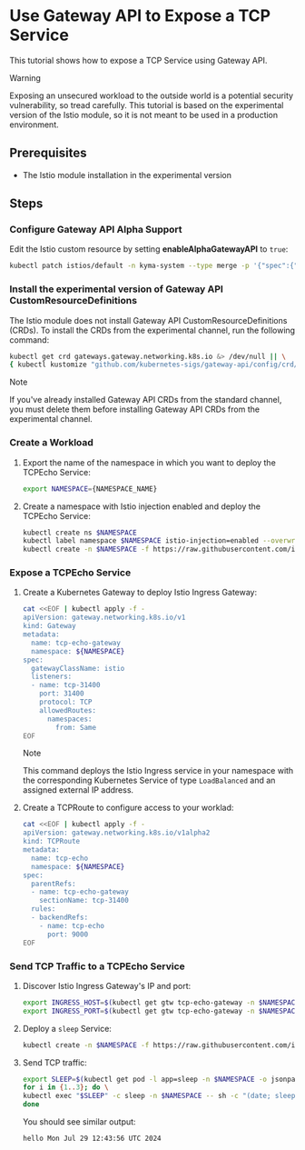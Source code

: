 # Use Gateway API to Expose a TCP Service

This tutorial shows how to expose a TCP Service using Gateway API.

> [!WARNING]
> Exposing an unsecured workload to the outside world is a potential security vulnerability, so tread carefully. This tutorial is based on the experimental version of the Istio module, so it is not meant to be used in a production environment.

## Prerequisites

* The Istio module installation in the experimental version

## Steps

### Configure Gateway API Alpha Support

Edit the Istio custom resource by setting **enableAlphaGatewayAPI** to `true`:

```bash
kubectl patch istios/default -n kyma-system --type merge -p '{"spec":{"experimental":{"pilot": {"enableAlphaGatewayAPI": true}}}}'
```

### Install the experimental version of Gateway API CustomResourceDefinitions

The Istio module does not install Gateway API CustomResourceDefinitions (CRDs). To install the CRDs from the experimental channel, run the following command:

```bash
kubectl get crd gateways.gateway.networking.k8s.io &> /dev/null || \
{ kubectl kustomize "github.com/kubernetes-sigs/gateway-api/config/crd/experimental?ref=v1.1.0" | kubectl apply -f -; }
```

> [!NOTE]
> If you've already installed Gateway API CRDs from the standard channel, you must delete them before installing Gateway API CRDs from the experimental channel.

### Create a Workload

1. Export the name of the namespace in which you want to deploy the TCPEcho Service:

    ```bash
    export NAMESPACE={NAMESPACE_NAME}
    ```

2. Create a namespace with Istio injection enabled and deploy the TCPEcho Service:

    ```bash
    kubectl create ns $NAMESPACE
    kubectl label namespace $NAMESPACE istio-injection=enabled --overwrite
    kubectl create -n $NAMESPACE -f https://raw.githubusercontent.com/istio/istio/release-1.22/samples/tcp-echo/tcp-echo.yaml
    ```

### Expose a TCPEcho Service

1. Create a Kubernetes Gateway to deploy Istio Ingress Gateway:

    ```bash
    cat <<EOF | kubectl apply -f -
    apiVersion: gateway.networking.k8s.io/v1
    kind: Gateway
    metadata:
      name: tcp-echo-gateway
      namespace: ${NAMESPACE}
    spec:
      gatewayClassName: istio
      listeners:
      - name: tcp-31400
        port: 31400
        protocol: TCP
        allowedRoutes:
          namespaces:
            from: Same
    EOF
    ```

    > [!NOTE]
    > This command deploys the Istio Ingress service in your namespace with the corresponding Kubernetes Service of type `LoadBalanced` and an assigned external IP address.

2. Create a TCPRoute to configure access to your worklad:

    ```bash
    cat <<EOF | kubectl apply -f -
    apiVersion: gateway.networking.k8s.io/v1alpha2
    kind: TCPRoute
    metadata:
      name: tcp-echo
      namespace: ${NAMESPACE}
    spec:
      parentRefs:
      - name: tcp-echo-gateway
        sectionName: tcp-31400
      rules:
      - backendRefs:
        - name: tcp-echo
          port: 9000
    EOF
    ```

### Send TCP Traffic to a TCPEcho Service

1. Discover Istio Ingress Gateway's IP and port:

    ```bash
    export INGRESS_HOST=$(kubectl get gtw tcp-echo-gateway -n $NAMESPACE -o jsonpath='{.status.addresses[0].value}')
    export INGRESS_PORT=$(kubectl get gtw tcp-echo-gateway -n $NAMESPACE -o jsonpath='{.spec.listeners[?(@.name=="tcp-31400")].port}')
    ```

2. Deploy a `sleep` Service:

    ```bash
    kubectl create -n $NAMESPACE -f https://raw.githubusercontent.com/istio/istio/release-1.22/samples/sleep/sleep.yaml
    ```


2. Send TCP traffic:

    ```bash
    export SLEEP=$(kubectl get pod -l app=sleep -n $NAMESPACE -o jsonpath={.items..metadata.name})
    for i in {1..3}; do \
    kubectl exec "$SLEEP" -c sleep -n $NAMESPACE -- sh -c "(date; sleep 1) | nc $INGRESS_HOST $INGRESS_PORT"; \
    done
    ```
    You should see similar output:
    ```
    hello Mon Jul 29 12:43:56 UTC 2024
    ```

